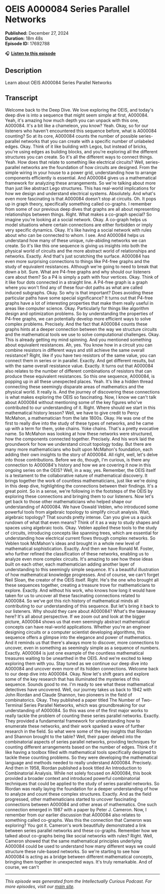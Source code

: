 # OEIS  A000084 Series Parallel Networks

**Published:** December 27, 2024  
**Duration:** 18m 48s  
**Episode ID:** 17692788

🎧 **[Listen to this episode](https://intellectuallycurious.buzzsprout.com/2529712/episodes/17692788-oeis--a000084-series-parallel-networks)**

## Description

Learn about OEIS  A000084 Series Parallel Networks

## Transcript

Welcome back to the Deep Dive. We love exploring the OEIS, and today's deep dive is into a sequence that might seem simple at first, A000084. Yeah, it's amazing how much depth you can unpack with this one, A000084. It's a bit like a chameleon, you know? Yeah. Okay, so for our listeners who haven't encountered this sequence before, what is A000084 counting? So at its core, A000084 counts the number of possible series-parallel networks that you can create with a specific number of unlabeled edges. Okay. Think of it like building with Legos, but instead of bricks, you're using edges as building blocks, and you're exploring all the different structures you can create. So it's all the different ways to connect things. Yeah. How does that relate to something like electrical circuits? Well, series-parallel networks are the foundation of how circuits are designed. From the simple wiring in your house to a power grid, understanding how to arrange components efficiently is essential. And A000084 gives us a mathematical framework for analyzing these arrangements. So we're talking about more than just like abstract Lego structures. This has real-world implications for how we design and understand electrical systems. Absolutely. And what's even more fascinating is that A000084 doesn't stop at circuits. Oh. It pops up in graph theory, specifically something called co-graphs. I remember from some of our previous deep dives that graphs are all about representing relationships between things. Right. What makes a co-graph special? So imagine you're looking at a social network. Okay. A co-graph helps us model situations where certain connections are either forbidden or imply very specific dynamics. Okay. It's like having a social network with rules about who can be connected to whom. I see. And A000084 helps us understand how many of these unique, rule-abiding networks we can create. So it's like this one sequence is giving us insights into both the physical world of circuits and the more abstract world of relationships and networks. Exactly. And that's just scratching the surface. A000084 has even more surprising connections to things like P4-free graphs and the study of equivalent resistances. Although we're going to need to break that down a bit. Sure. What are P4-free graphs and why should our listeners care about them? So a P4 is simply a path with four vertices. Okay. Think of it like four dots connected in a straight line. A P4-free graph is a graph where you won't find any of these four-dot paths as what are called induced subgraphs. Okay. So why is that important? Does avoiding these particular paths have some special significance? It turns out that P4-free graphs have a lot of interesting properties that make them really useful in areas like computer science. Okay. Particularly for things like algorithm design and optimization problems. So by understanding the properties of P4-free graphs, we can potentially develop more efficient ways to solve complex problems. Precisely. And the fact that A000084 counts these graphs hints at a deeper connection between the way we structure circuits and the mathematical tools we use to solve computational challenges. Okay. This is already getting my mind spinning. And you mentioned something about equivalent resistances. Ah, yes. You know how in a circuit you can combine resistors in different ways and still achieve the same overall resistance? Right, like if you have two resistors of the same value, you can connect them in series or in parallel. Exactly. And get different results, but with the same overall resistance value. Exactly. It turns out that A000084 also relates to the number of different combinations of resistors that can produce these equivalent resistances. So this one sequence, A000084, is popping up in all these unexpected places. Yeah. It's like a hidden thread connecting these seemingly disparate areas of mathematics and the physical world. It really is. And the journey of discovering these connections is what makes exploring the OEIS so fascinating. Now, I know we can't talk about A000084 without mentioning some of the key figures who've contributed to our understanding of it. Right. Where should we start in this mathematical history lesson? Well, we have to give credit to Percy McMahon, a mathematician from the late 1800s. Okay. He was one of the first to really dive into the study of these types of networks, and he came up with a term for them, yoke chains. Yoke chains. That's a pretty evocative name. So McMahon was looking at how these networks were structured, how the components connected together. Precisely. And his work laid the groundwork for how we understand circuit topology today. But there are many more mathematicians who built upon McMahon's foundation, each adding their own insights to the story of A000084. All right, well, let's delve into those contributions. Before we do, though, I'm curious, is there any connection to A000084's history and how we are covering it now in this ongoing series on the OEIS? Well, in a way, yes. Remember, the OEIS itself is a testament to the collaborative nature of mathematical discovery. It brings together the work of countless mathematicians, just like we're doing in this deep dive, highlighting the connections between their findings. It's a great point. So in a sense, we're following in the footsteps of the OEIS by exploring these connections and bringing them to our listeners. Now let's get back to those other mathematicians who helped shape our understanding of A000084. We have Oswald Veblen, who introduced some powerful tools from algebraic topology to simplify circuit analysis. Wait, algebraic topology? That sounds pretty intense. Can you give us a quick rundown of what that even means? Think of it as a way to study shapes and spaces using algebraic tools. Okay. Veblen applied these tools to the study of circuits, introducing concepts like spanning trees, which are essential for understanding how electrical current flows through complex networks. So Veblen took McMahon's ideas and brought in a whole new level of mathematical sophistication. Exactly. And then we have Ronald M. Foster, who further refined the classification of these networks, enabling us to analyze even more complex circuits. It's amazing to see how these ideas built on each other, each mathematician adding another layer of understanding to this seemingly simple sequence. It's a beautiful illustration of how mathematical knowledge progresses. And of course, we can't forget Neil Sloan, the creator of the OEIS itself. Right. He's the one who brought all these sequences together, creating a treasure trove for mathematicians to explore. Exactly. And without his work, who knows how long it would have taken for us to uncover all these fascinating connections related to A000084. So we've got this rich history of mathematical minds all contributing to our understanding of this sequence. But let's bring it back to our listeners. Why should they care about A000084? What's the takeaway here? It's all about perspective. If we zoom out and look at the bigger picture, A000084 shows us that even seemingly abstract mathematical concepts can have real-world applications. Whether you're an engineer designing circuits or a computer scientist developing algorithms, this sequence offers a glimpse into the elegance and power of mathematics. And it reminds us that there's always more to discover, more connections to uncover, even in something as seemingly simple as a sequence of numbers. Exactly. A000084 is just one example of the countless mathematical treasures waiting to be unearthed in the OEIS. And we're excited to keep exploring them with you. Stay tuned as we continue our deep dive into A000084 and uncover even more of its hidden connections. Welcome back to our deep dive into A000084. Okay. Now let's shift gears and explore some of the key research that has illuminated the mysteries of this sequence. Sounds good to me. I'm ready to see what these mathematical detectives have uncovered. Well, our journey takes us back to 1942 with John Riordan and Claude Shannon, two pioneers in the field of combinatorics. Okay. They published a paper titled The Number of Two-Terminal Series Parallel Networks, which was groundbreaking for our understanding of A000084. So this was one of the first major works to really tackle the problem of counting these series parallel networks. Exactly. They provided a fundamental framework for understanding how to enumerate these networks, and their work sparked a wave of further research in the field. So what were some of the key insights that Riordan and Shannon brought to the table? Well, their paper delved into the combinatorial aspects of series parallel networks, providing techniques for counting different arrangements based on the number of edges. Think of it like having a toolbox filled with mathematical tools specifically designed to tackle these counting problems. So they were developing the mathematical language and methods needed to really understand A000084. Precisely. And then in 1958, Riordan published a book titled An Introduction to Combinatorial Analysis. While not solely focused on A000084, this book provided a broader context and introduced powerful combinatorial techniques that could be applied to the study of series parallel networks. So Riordan was really laying the foundation for a deeper understanding of how to analyze and count these complex structures. Exactly. And as the field progressed, other mathematicians started to uncover fascinating connections between A000084 and other areas of mathematics. One such connection emerged in 1987 with a paper by Peter J. Cameron. Now, I remember from our earlier discussion that A000084 also relates to something called co-graphs. Was this the connection that Cameron was exploring? You got it. Cameron's work beautifully demonstrated a link between series parallel networks and these co-graphs. Remember how we talked about co-graphs being like social networks with rules? Right. Well, Cameron showed that the same mathematical principles underlying A000084 could be used to understand how many different ways we could structure these rule-based networks. So we're starting to see how A000084 is acting as a bridge between different mathematical concepts, bringing them together in unexpected ways. It's truly remarkable. And of course, we can't

---
*This episode was generated from the Intellectually Curious Podcast. For more episodes, visit our [main site](https://intellectuallycurious.buzzsprout.com).*
